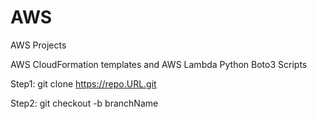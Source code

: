 # AWS
AWS Projects

AWS CloudFormation templates and AWS Lambda Python Boto3 Scripts 


Step1: git clone https://repo.URL.git 

Step2: git checkout -b branchName


